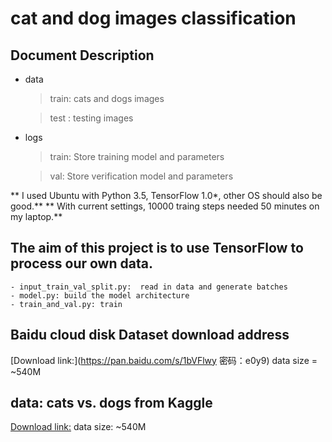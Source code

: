 # cat and dog images classification
## Document Description

- data
  
  >train: cats and dogs images
  
  >test : testing images
- logs
  
  >train: Store training model and parameters  
 
  >val:  Store verification model and parameters

** I used Ubuntu with Python 3.5, TensorFlow 1.0*, other OS should also be good.**
** With current settings, 10000 traing steps needed 50 minutes on my laptop.**




## The aim of this project is to use TensorFlow to process our own data.
    - input_train_val_split.py:  read in data and generate batches
    - model.py: build the model architecture
    - train_and_val.py: train



## Baidu cloud disk Dataset download address
[Download link:](https://pan.baidu.com/s/1bVFlwy 密码：e0y9)
data size = ~540M

## data: cats vs. dogs from Kaggle
[Download link:](https://www.kaggle.com/c/dogs-vs-cats-redux-kernels-edition/data)
data size: ~540M
